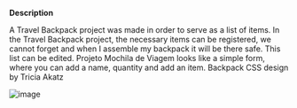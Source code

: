 **Description**


A Travel Backpack project was made in order to serve as a list of items. In the Travel Backpack project, the necessary items can be registered, we cannot forget and when I assemble my backpack it will be there safe. This list can be edited. Projeto Mochila de Viagem looks like a simple form, where you can add a name, quantity and add an item.
Backpack CSS design by Tricia Akatz



![image](https://user-images.githubusercontent.com/108702091/208736571-eaedf69b-20cc-426c-9ae4-0cdb5c90369b.png)

